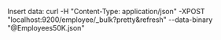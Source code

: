 Insert data:
curl -H "Content-Type: application/json" -XPOST "localhost:9200/employee/_bulk?pretty&refresh" --data-binary "@Employees50K.json"
